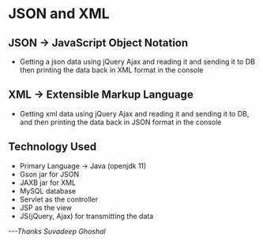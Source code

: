# JSON and XML

## JSON -> JavaScript Object Notation

- Getting a json data using jQuery Ajax and reading it and sending it to DB then printing the data back in XML format in the console

## XML -> Extensible Markup Language

- Getting xml data using jQuery Ajax and reading it and sending it to DB, and then printing the data back in JSON format in the console

## Technology Used

- Primary Language -> Java (openjdk 11)
- Gson jar for JSON
- JAXB jar for XML
- MySQL database 
- Servlet as the controller
- JSP as the view
- JS(jQuery, Ajax) for transmitting the data


*---Thanks Suvadeep Ghoshal*